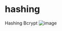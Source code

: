 # hashing
Hashing Bcrypt
![image](https://github.com/user-attachments/assets/4f404623-cceb-407f-8451-a1ff07634215)
